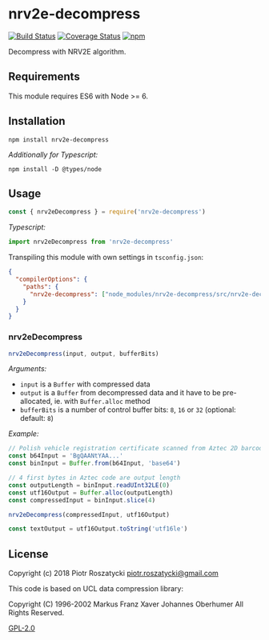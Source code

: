 # nrv2e-decompress

<!-- markdownlint-disable MD013 -->
[![Build Status](https://secure.travis-ci.org/dex4er/js-nrv2e-decompress.svg)](http://travis-ci.org/dex4er/js-nrv2e-decompress) [![Coverage Status](https://coveralls.io/repos/github/dex4er/js-nrv2e-decompress/badge.svg)](https://coveralls.io/github/dex4er/js-nrv2e-decompress) [![npm](https://img.shields.io/npm/v/nrv2e-decompress.svg)](https://www.npmjs.com/package/nrv2e-decompress)
<!-- markdownlint-enable MD013 -->

Decompress with NRV2E algorithm.

## Requirements

This module requires ES6 with Node >= 6.

## Installation

```shell
npm install nrv2e-decompress
```

_Additionally for Typescript:_

```shell
npm install -D @types/node
```

## Usage

```js
const { nrv2eDecompress } = require('nrv2e-decompress')
```

_Typescript:_

```ts
import nrv2eDecompress from 'nrv2e-decompress'
```

Transpiling this module with own settings in `tsconfig.json`:

```json
{
  "compilerOptions": {
    "paths": {
      "nrv2e-decompress": ["node_modules/nrv2e-decompress/src/nrv2e-decompress"]
    }
  }
}
```

### nrv2eDecompress

```js
nrv2eDecompress(input, output, bufferBits)
```

_Arguments:_

* `input` is a `Buffer` with compressed data
* `output` is a `Buffer` from decompressed data and it have to be pre-allocated,
  ie. with `Buffer.alloc` method
* `bufferBits` is a number of control buffer bits: `8`, `16` or `32` (optional:
  default: `8`)

_Example:_

```js
// Polish vehicle registration certificate scanned from Aztec 2D barcode
const b64Input = 'BgQAANtYAA...'
const binInput = Buffer.from(b64Input, 'base64')

// 4 first bytes in Aztec code are output length
const outputLength = binInput.readUInt32LE(0)
const utf16Output = Buffer.alloc(outputLength)
const compressedInput = binInput.slice(4)

nrv2eDecompress(compressedInput, utf16Output)

const textOutput = utf16Output.toString('utf16le')
```

## License

Copyright (c) 2018 Piotr Roszatycki <piotr.roszatycki@gmail.com>

This code is based on UCL data compression library:

Copyright (C) 1996-2002 Markus Franz Xaver Johannes Oberhumer
All Rights Reserved.

[GPL-2.0](https://opensource.org/licenses/GPL-2.0)
